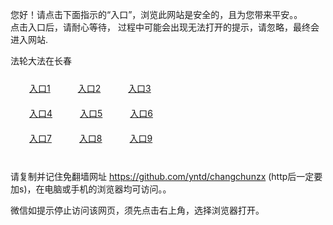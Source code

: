 您好！请点击下面指示的“入口”，浏览此网站是安全的，且为您带来平安。。 <br/>
点击入口后，请耐心等待， 过程中可能会出现无法打开的提示，请忽略，最终会进入网站. </br>

法轮大法在长春<br/>
<div style="padding:10px"><a style="margin:20px" target="_blank" href="https://d17mubesmgw8mz.cloudfront.net/2Qpsp?urhriwsw" id="ccLink1" rel="nofollow">入口1</a> <a target="_blank" style="margin:20px" href="https://d1wvjicr02vjkh.cloudfront.net/2Qpsp?rupcvmpa" id="ccLink2" rel="nofollow">入口2</a> <a style="margin:20px" target="_blank" href="https://d3notd2xgaj6x.cloudfront.net/2Qpsp?mrtmalkp" id="ccLink3" rel="nofollow">入口3</a></div>

<div style="padding:10px" ><a style="margin:20px" target="_blank" href="https://d17mubesmgw8mz.cloudfront.net/2Qpsp?urhriwsw" id="ccLink4" rel="nofollow">入口4</a> <a style="margin:20px" href="https://d1wvjicr02vjkh.cloudfront.net/2Qpsp?rupcvmpa" target="_blank" id="ccLink5" rel="nofollow">入口5</a> <a style="margin:20px" href="https://d3notd2xgaj6x.cloudfront.net/2Qpsp?mrtmalkp" target="_blank" id="ccLink6" rel="nofollow">入口6</a></div>

<div style="padding:10px"><a style="margin:20px" target="_blank" href="https://d17mubesmgw8mz.cloudfront.net/2Qpsp?urhriwsw" id="ccLink7" rel="nofollow">入口7</a> <a style="margin:20px" href="https://d1wvjicr02vjkh.cloudfront.net/2Qpsp?rupcvmpa" target="_blank" id="ccLink8" rel="nofollow">入口8</a> <a style="margin:20px" target="_blank" href="https://d3notd2xgaj6x.cloudfront.net/2Qpsp?mrtmalkp" id="ccLink9" rel="nofollow">入口9</a></div>

<br/>



请复制并记住免翻墙网址 https://github.com/yntd/changchunzx (http后一定要加s)，在电脑或手机的浏览器均可访问。。<br/>

微信如提示停止访问该网页，须先点击右上角，选择浏览器打开。
